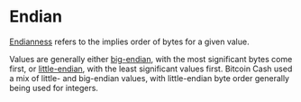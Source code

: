 # Endian

[Endianness](https://en.wikipedia.org/wiki/Endianness) refers to the implies order of bytes for a given value.

Values are generally either [big-endian](/protocol/misc/endian/big), with the most significant bytes come first, or [little-endian](/protocol/misc/endian/little), with the least significant values first.  Bitcoin Cash used a mix of little- and big-endian values, with little-endian byte order generally being used for integers.
